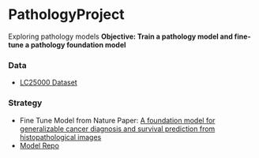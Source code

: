 # PathologyProject
Exploring pathology models
**Objective: Train a pathology model and fine-tune a pathology foundation model**

### Data
- [LC25000 Dataset](https://academictorrents.com/details/7a638ed187a6180fd6e464b3666a6ea0499af4af)

### Strategy
- Fine Tune Model from Nature Paper: [A foundation model for generalizable cancer diagnosis and survival prediction from histopathological images
](https://www.nature.com/articles/s41467-025-57587-y#data-availability)
- [Model Repo](https://github.com/Zhcyoung/BEPH)
